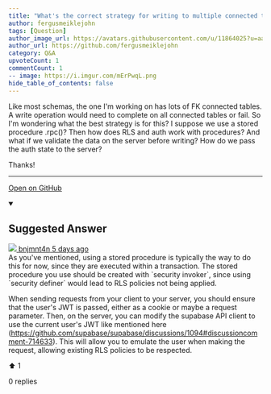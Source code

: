 ```yaml
---
title: "What's the correct strategy for writing to multiple connected tables in one transaction?"
author: fergusmeiklejohn
tags: [Question]
author_image_url: https://avatars.githubusercontent.com/u/11864025?u=aaf0a27a9e98b054fa9e72ffbe4e172bf46d6e8c&v=4
author_url: https://github.com/fergusmeiklejohn
category: Q&A
upvoteCount: 1
commentCount: 1
-- image: https://i.imgur.com/mErPwqL.png
hide_table_of_contents: false
---
```


Like most schemas, the one I'm working on has lots of FK connected tables. A write operation would need to complete on all connected tables or fail.
So I'm wondering what the best strategy is for this? I suppose we use a stored procedure .rpc()?
Then how does RLS and auth work with procedures?
And what if we validate the data on the server before writing? How do we pass the auth state to the server?

Thanks!

---

<a href="https://github.com/supabase/supabase/discussions/3649#discussioncomment-1530090" className="margin-bottom--md">Open on GitHub</a>

<details open style={{borderWidth: 1, borderColor: '#3ecf8e', backgroundColor: 'transparent'}}>
  <summary>
    <h2>Suggested Answer</h2>
  </summary>
  <div className="avatar">
  <a href="https://github.com/bnjmnt4n" style={{display: 'flex'}} className="margin-vert--md">
  <span className="col--1 avatar ">
    <img className="avatar__photo avatar__photo--sm" src="https://avatars.githubusercontent.com/u/813865?u=631fea8717683d0f6f925b41b3b0d64a89daa96d&v=4"/>
  </span>
  <span style={{display: 'flex'}}>
    <span className="margin-horiz--sm">bnjmnt4n</span>
    <span style={{ color: '#8b949e' }}>5 days ago</span>
  </span>
  </a>
  </div>
  As you've mentioned, using a stored procedure is typically the way to do this for now, since they are executed within a transaction. The stored procedure you use should be created with `security invoker`, since using `security definer` would lead to RLS policies not being applied.

When sending requests from your client to your server, you should ensure that the user's JWT is passed, either as a cookie or maybe a request parameter. Then, on the server, you can modify the supabase API client to use the current user's JWT like mentioned here (https://github.com/supabase/supabase/discussions/1094#discussioncomment-714633). This will allow you to emulate the user when making the request, allowing existing RLS policies to be respected.


  <div style={{ display: 'flex', flexDirection: 'row', justifyContent: 'space-between' }}>
    <p>⬆️  <span className="margin-left--sm">1</span></p>
    <p>0 replies</p>
  </div>
</details> 
